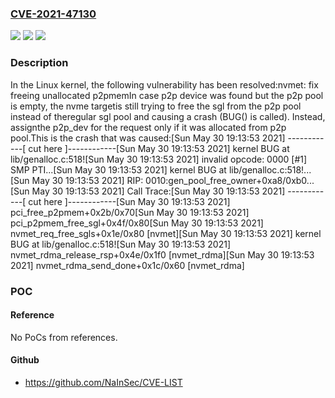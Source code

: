 ### [CVE-2021-47130](https://cve.mitre.org/cgi-bin/cvename.cgi?name=CVE-2021-47130)
![](https://img.shields.io/static/v1?label=Product&message=Linux&color=blue)
![](https://img.shields.io/static/v1?label=Version&message=c6e3f1339812%3C%20c440cd080761%20&color=brighgreen)
![](https://img.shields.io/static/v1?label=Vulnerability&message=n%2Fa&color=brighgreen)

### Description

In the Linux kernel, the following vulnerability has been resolved:nvmet: fix freeing unallocated p2pmemIn case p2p device was found but the p2p pool is empty, the nvme targetis still trying to free the sgl from the p2p pool instead of theregular sgl pool and causing a crash (BUG() is called). Instead, assignthe p2p_dev for the request only if it was allocated from p2p pool.This is the crash that was caused:[Sun May 30 19:13:53 2021] ------------[ cut here ]------------[Sun May 30 19:13:53 2021] kernel BUG at lib/genalloc.c:518![Sun May 30 19:13:53 2021] invalid opcode: 0000 [#1] SMP PTI...[Sun May 30 19:13:53 2021] kernel BUG at lib/genalloc.c:518!...[Sun May 30 19:13:53 2021] RIP: 0010:gen_pool_free_owner+0xa8/0xb0...[Sun May 30 19:13:53 2021] Call Trace:[Sun May 30 19:13:53 2021] ------------[ cut here ]------------[Sun May 30 19:13:53 2021]  pci_free_p2pmem+0x2b/0x70[Sun May 30 19:13:53 2021]  pci_p2pmem_free_sgl+0x4f/0x80[Sun May 30 19:13:53 2021]  nvmet_req_free_sgls+0x1e/0x80 [nvmet][Sun May 30 19:13:53 2021] kernel BUG at lib/genalloc.c:518![Sun May 30 19:13:53 2021]  nvmet_rdma_release_rsp+0x4e/0x1f0 [nvmet_rdma][Sun May 30 19:13:53 2021]  nvmet_rdma_send_done+0x1c/0x60 [nvmet_rdma]

### POC

#### Reference
No PoCs from references.

#### Github
- https://github.com/NaInSec/CVE-LIST

